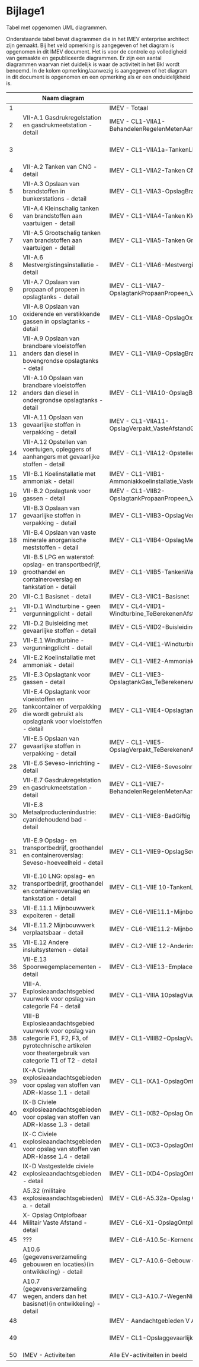 Bijlage1
========

Tabel met opgenomen UML diagrammen.

Onderstaande tabel bevat diagrammen die in het IMEV enterprise architect zijn gemaakt. Bij het veld opmerking is aangegeven of het diagram is opgenomen in dit IMEV document. Het is voor de controle op volledigheid van gemaakte en gepubliceerde diagrammen. Er zijn een aantal diagrammen waarvan niet duidelijk is waar de activiteit in het Bkl wordt benoemd. In de kolom opmerking/aanwezig is aangegeven of het diagram in dit document is opgenomen en een opmerking als er een onduidelijkheid is.

<p>

| |	Naam diagram | naam oud|	Opmerking/aanwezig |
|-|--------------|------------|---------------------|
1| |	IMEV - Totaal |	 niet gebruikt |
2|VII-A.1 Gasdrukregelstation en gasdrukmeetstation - detail|	IMEV - CL1-VIIA1-BehandelenRegelenMetenAardgas_VasteAfstandGeenVergunningplicht	| ? |
3| |	IMEV - CL1-VIIA1a-TankenLPG | = Gasdrukregelstation en gasdrukmeerstation?|
4|VII-A.2 Tanken van CNG - detail |	IMEV - CL1-VIIA2-Tanken CNG	| ja |
5|VII-A.3 Opslaan van brandstoffen in bunkerstations - detail |	IMEV - CL1-VIIA3-OpslagBrandstofBunkerstation	| ja |
6|VII-A.4 Kleinschalig tanken van brandstoffen aan vaartuigen - detail |	IMEV - CL1-VIIA4-Tanken KleinschaligVaartuig | ja |
7|VII-A.5 Grootschalig tanken van brandstoffen aan vaartuigen - detail |	IMEV - CL1-VIIA5-Tanken GrootschaligVaartuig | ja |
8|VII-A.6 Mestvergistingsinstallatie - detail |	IMEV - CL1-VIIA6-Mestvergisting	| ja |
9|VII-A.7 Opslaan van propaan of propeen in opslagtanks - detail |	IMEV - CL1-VIIA7-OpslagtankPropaanPropeen_VasteAfstandGeenVergunningplicht | ja |
10|VII-A.8 Opslaan van oxiderende en verstikkende gassen in opslagtanks - detail |	IMEV - CL1-VIIA8-OpslagOxiderendVerstikkendGas | ja |
11|VII-A.9 Opslaan van brandbare vloeistoffen anders dan diesel in bovengrondse opslagtanks - detail | IMEV - CL1-VIIA9-OpslagBrandbareVloeistofGeenDieselBovengronds | ja |
12|VII-A.10 Opslaan van brandbare vloeistoffen anders dan diesel in ondergrondse opslagtanks - detail |	IMEV - CL1-VIIA10-OpslagBrandbareVloeistofGeenDieselOndergronds | ja |
13|VII-A.11 Opslaan van gevaarlijke stoffen in verpakking - detail |	IMEV - CL1-VIIA11-OpslagVerpakt_VasteAfstandGeenVergunningplicht | ja |
14|VII-A.12 Opstellen van voertuigen, opleggers of aanhangers met gevaarlijke stoffen - detail |	IMEV - CL1-VIIA12-Opstellen Voertuigen	| ja |
15|VII-B.1 Koelinstallatie met ammoniak - detail |	IMEV - CL1-VIIB1-Ammoniakkoelinstallatie_VasteAfstandVergunningplicht | ja |
16|VII-B.2 Opslagtank voor gassen - detail |	IMEV - CL1-VIIB2-OpslagtankPropaanPropeen_VasteAfstandVergunningplicht | ja |
17|VII-B.3 Opslaan van gevaarlijke stoffen in verpakking - detail |	IMEV - CL1-VIIB3-OpslagVerpakt_VasteAfstandVergunningplicht	| ja |
18|VII-B.4 Opslaan van vaste minerale anorganische meststoffen - detail |	IMEV - CL1-VIIB4-OpslagMeststof	| ja |
19|VII-B.5 LPG en waterstof: opslag- en transportbedrijf, groothandel en containeroverslag en tankstation - detail |	IMEV - CL1-VIIB5-TankenWaterstofVoertuigWerktuig | ja |
20|VII-C.1 Basisnet - detail |	IMEV - CL3-VIIC1-Basisnet | ja |
21|VII-D.1  Windturbine - geen vergunningplicht - detail |	IMEV - CL4-VIID1-Windturbine_TeBerekenenAfstandGeenVergunningplicht	| ja |
22|VII-D.2 Buisleiding met gevaarlijke stoffen - detail |	IMEV - CL5-VIID2-Buisleiding | ja |
23|VII-E.1 Windturbine - vergunningplicht - detail|	IMEV - CL4-VIIE1-Windturbine_TeBerekenenAfstandVergunningplicht	| ja | 
24|VII-E.2 Koelinstallatie met ammoniak - detail  |	IMEV - CL1-VIIE2-Ammoniakkoelinstallatie_TeBerekenenAfstand	| ja |
25|VII-E.3 Opslagtank voor gassen - detail |	IMEV - CL1-VIIE3-OpslagtankGas_TeBerekenenAfstandVergunningplicht | ja  |
26|VII-E.4 Opslagtank voor vloeistoffen en tankcontainer of verpakking die wordt gebruikt als opslagtank voor vloeistoffen - detail |	IMEV - CL1-VIIE4-OpslagtankVloeistof | ja |
27|VII-E.5 Opslaan van gevaarlijke stoffen in verpakking - detail |	IMEV - CL1-VIIE5-OpslagVerpakt_TeBerekenenAfstandVergunningplicht | ja |
28|VII-E.6 Seveso-inrichting - detail |	IMEV - CL2-VIIE6-Sevesolnrichting - detail | ja |
29|VII-E.7 Gasdrukregelstation en gasdrukmeetstation - detail |	IMEV - CL1-VIIE7-BehandelenRegelenMetenAardgasTeBerekenenAfstandVergunningplicht | gasdrukregelstation en gasdrukmeetstation? |
30|VII-E.8 Metaalproductenindustrie: cyanidehoudend bad - detail |	IMEV - CL1-VIIE8-BadGiftig | ja |
31|VII-E.9 Opslag- en transportbedrijf, groothandel en containeroverslag: Seveso-hoeveelheid - detail |	IMEV - CL1-VIIE9-OpslagSevesoHoeveelheidBuitenSevesolnrichting | ja/check = Opslag- en transportbedrijf, groothandel en containeroverslag: Seveso-hoeveelheid?|
32|VII-E.10 LNG: opslag- en transportbedrijf, groothandel en containeroverslag en tankstation - detail |	IMEV - CL1-VIIE 10-TankenLNGVoertuigWerktuig | ja |
33|VII-E.11.1 Mijnbouwwerk expoiteren - detail |	IMEV - CL6-VIIE11.1-MijnbouwwerkExploiteren | ja |
34|VII-E.11.2 Mijnbouwwerk verplaatsbaar - detail |	IMEV - CL6-VIIE11.2-MijnbouwwerkVerplaatsbaar | ja |
35|VII-E.12 Andere insluitsystemen - detail |	IMEV - CL2-VIIE 12-Anderinsluitsysteem | ja |
36|VII-E.13 Spoorwegemplacementen - detail |	IMEV - CL3-VIIE13-Emplacement | ja |
37|VIII-A. Explosieaandachtsgebied vuurwerk voor opslag van categorie F4 - detail |	IMEV - CL1-VIIIA 10pslagVuurwerkF4 | ja |
38|VIII-B Explosieaandachtsgebied vuurwerk voor opslag van categorie F1, F2, F3, of pyrotechnische artikelen voor theatergebruik van categorie T1 of T2 - detail |	IMEV - CL1-VIIIB2-OpslagVuurwerkF1F2F3T1T2 | ja|
39|IX-A Civiele explosieaandachtsgebieden voor opslag van stoffen van ADR-klasse 1.1 - detail|	IMEV - CL1-IXA1-OpslagOntplofbaarADR1.1Civiel | ja |
40|IX-B Civiele explosieaandachtsgebieden voor opslag van stoffen van ADR-klasse 1.3 - detail|	IMEV - CL1-IXB2-Opslag OntplofbaarADR1.3Civiel | ja |
41|IX-C Civiele explosieaandachtsgebieden voor opslag van stoffen van ADR-klasse 1.4 - detail|	IMEV - CL1-IXC3-OpslagOntplofbaarADR1.4Civiel | ja |
42|IX-D Vastgestelde civiele explosieaandachtsgebieden - detail|	IMEV - CL1-IXD4-OpslagOntplofbaarComplexen | ja |
43|A5.32 (militaire explosieaandachtsgebieden) a. - detail|	IMEV - CL6-A5.32a-Opslag OntplofbaarMilitairTeBerekenenAfstand | ?  welke bijlage in Bkl|
44|X- Opslag Ontplofbaar Militair Vaste Afstand - detail |	IMEV - CL6-X1-OpslagOntplofbaarMilitair_VasteAfstand | ja |
45|??? |	IMEV - CL6-A10.5c-Kernenergielnrichting | ? welke bijlage in Bkl |
46|A10.6 (gegevensverzameling gebouwen en locaties)(in ontwikkeling) - detail |	IMEV - CL7-A10.6-Gebouw of Locatie (KGL) | ? welke bijlage in Bkl |
47|A10.7 (gegevensverzameling wegen, anders dan het basisnet)(in ontwikkeling) - detail |	IMEV - CL3-A10.7-WegenNietBasisnet | ? welke bijlage in Bkl |
48| |	IMEV - Aandachtgebieden	V Alle aandachtsgebieden | niet gebruikt |
49| |	IMEV - CL1-Opslaggevaarlijke stoffen met EVContour	| Alle BKL met opslag gevaarlijke stoffen/niet gebruikt |
50|	IMEV - Activiteiten	| Alle EV-activiteiten in beeld | niet gebruikt |  


</p>
